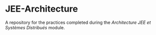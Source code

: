 # JEE-Architecture
A repository for the practices completed during the *Architecture JEE et Systèmes Distribués* module.

